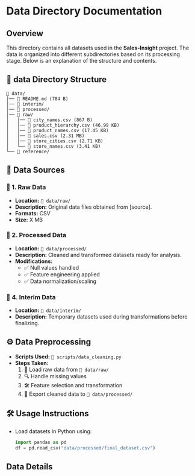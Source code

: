 # Data Directory Documentation

## Overview 
This directory contains all datasets used in the **Sales-Insight** project. The data is organized into different subdirectories based on its processing stage. Below is an explanation of the structure and contents. 

## 📂 data Directory Structure
```
📁 data/
│── 📄 README.md (784 B)
│── 📁 interim/
│── 📁 processed/
│── 📁 raw/
│   │── 📄 city_names.csv (867 B)
│   │── 📄 product_hierarchy.csv (46.99 KB)
│   │── 📄 product_names.csv (17.45 KB)
│   │── 📄 sales.csv (2.31 MB)
│   │── 📄 store_cities.csv (2.71 KB)
│   └── 📄 store_names.csv (3.41 KB)
└── 📁 reference/
```
## 📌 Data Sources

### 📂 1. Raw Data
- **Location:** `📂 data/raw/`
- **Description:** Original data files obtained from [source].
- **Formats:** CSV
- **Size:** X MB

### 📂 2. Processed Data
- **Location:** `📂 data/processed/`
- **Description:** Cleaned and transformed datasets ready for analysis.
- **Modifications:**
  - ✅ Null values handled
  - ✅ Feature engineering applied
  - ✅ Data normalization/scaling

### 📂 4. Interim Data
- **Location:** `📂 data/interim/`
- **Description:** Temporary datasets used during transformations before finalizing.

## ⚙️ Data Preprocessing
- **Scripts Used:** `📄 scripts/data_cleaning.py`
- **Steps Taken:**
  1. 🔄 Load raw data from `📂 data/raw/`
  2. 🔍 Handle missing values
  3. 🛠️ Feature selection and transformation
  4. 💾 Export cleaned data to `📂 data/processed/`

## 🛠️ Usage Instructions
- Load datasets in Python using:
  ```python
  import pandas as pd
  df = pd.read_csv("data/processed/final_dataset.csv")

## Data Details

